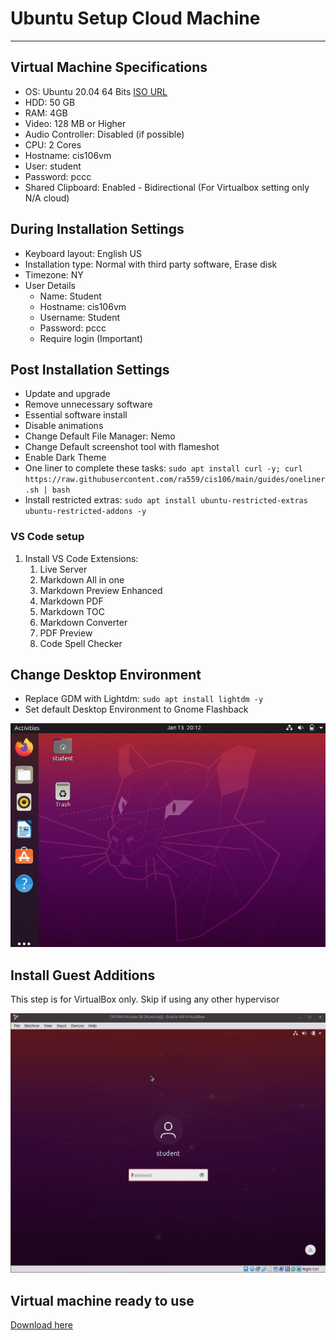 # Ubuntu Setup Cloud Machine
---

## Virtual Machine Specifications
* OS: Ubuntu 20.04 64 Bits [ISO URL](https://ubuntu.com/download/desktop) 
* HDD: 50 GB
* RAM: 4GB
* Video: 128 MB or Higher
* Audio Controller: Disabled (if possible)
* CPU: 2 Cores
* Hostname: cis106vm
* User: student
* Password: pccc
* Shared Clipboard: Enabled - Bidirectional (For Virtualbox setting only N/A cloud) 


## During Installation Settings
* Keyboard layout: English US
* Installation type: Normal with third party software, Erase disk 
* Timezone: NY
* User Details
  * Name: Student
  * Hostname: cis106vm
  * Username: Student
  * Password: pccc
  * Require login (Important)

## Post Installation Settings
* Update and upgrade
* Remove unnecessary software
* Essential software install
* Disable animations
* Change Default File Manager: Nemo
* Change Default screenshot tool with flameshot
* Enable Dark Theme
* One liner to complete these tasks: 
`sudo apt install curl -y; curl https://raw.githubusercontent.com/ra559/cis106/main/guides/oneliner.sh | bash`
* Install restricted extras: `sudo apt install ubuntu-restricted-extras ubuntu-restricted-addons -y` 

### VS Code setup
1. Install VS Code Extensions:
   1.  Live Server
   2.  Markdown All in one
   3.  Markdown Preview Enhanced
   4.  Markdown PDF
   5.  Markdown TOC
   6.  Markdown Converter
   7.  PDF Preview
   8.  Code Spell Checker

## Change Desktop Environment
* Replace GDM with Lightdm: `sudo apt install lightdm -y`
* Set default Desktop Environment to Gnome Flashback

![Gnome Classic](../imgs/setGnomeClassic.gif)

## Install Guest Additions
This step is for VirtualBox only. Skip if using any other hypervisor

![Guest additions](../imgs/install%20guest%20additions.gif)

## Virtual machine ready to use

[Download here](https://mega.nz/file/GVZRzaKR#AwSoUVgodyMLi08lu2sqCENRGoxfTGvbA4e8MS91oLU)





